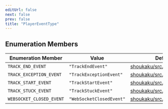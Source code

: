 ```yaml
---
editUrl: false
next: false
prev: false
title: "PlayerEventType"
---
```


## Enumeration Members

| Enumeration Member | Value | Defined in |
| ------ | ------ | ------ |
| <a id="track_end_event" name="track_end_event"></a> `TRACK_END_EVENT` | `"TrackEndEvent"` | [shoukaku/src/guild/Player.ts:13](https://github.com/shipgirlproject/shoukaku/blob/30762f5af6c7b4176e69ee96fa39bc204a7cff21/src/guild/Player.ts#L13) |
| <a id="track_exception_event" name="track_exception_event"></a> `TRACK_EXCEPTION_EVENT` | `"TrackExceptionEvent"` | [shoukaku/src/guild/Player.ts:14](https://github.com/shipgirlproject/shoukaku/blob/30762f5af6c7b4176e69ee96fa39bc204a7cff21/src/guild/Player.ts#L14) |
| <a id="track_start_event" name="track_start_event"></a> `TRACK_START_EVENT` | `"TrackStartEvent"` | [shoukaku/src/guild/Player.ts:12](https://github.com/shipgirlproject/shoukaku/blob/30762f5af6c7b4176e69ee96fa39bc204a7cff21/src/guild/Player.ts#L12) |
| <a id="track_stuck_event" name="track_stuck_event"></a> `TRACK_STUCK_EVENT` | `"TrackStuckEvent"` | [shoukaku/src/guild/Player.ts:15](https://github.com/shipgirlproject/shoukaku/blob/30762f5af6c7b4176e69ee96fa39bc204a7cff21/src/guild/Player.ts#L15) |
| <a id="websocket_closed_event" name="websocket_closed_event"></a> `WEBSOCKET_CLOSED_EVENT` | `"WebSocketClosedEvent"` | [shoukaku/src/guild/Player.ts:16](https://github.com/shipgirlproject/shoukaku/blob/30762f5af6c7b4176e69ee96fa39bc204a7cff21/src/guild/Player.ts#L16) |
